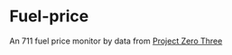 # Fuel-price

An  711 fuel price monitor by data from [Project Zero Three](https://projectzerothree.info/)
